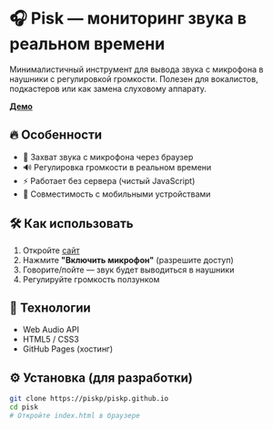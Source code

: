 # 🎧 Pisk — мониторинг звука в реальном времени

Минималистичный инструмент для вывода звука с микрофона в наушники с регулировкой громкости. Полезен для вокалистов, подкастеров или как замена слуховому аппарату.

**[Демо](https://piskp.github.io)** 

## 🔥 Особенности
- 🎤 Захват звука с микрофона через браузер
- 🔊 Регулировка громкости в реальном времени
- ⚡ Работает без сервера (чистый JavaScript)
- 📱 Совместимость с мобильными устройствами

## 🛠 Как использовать
1. Откройте [сайт](https://piskp/piskp.github.io)
2. Нажмите **"Включить микрофон"** (разрешите доступ)
3. Говорите/пойте — звук будет выводиться в наушники
4. Регулируйте громкость ползунком

## 🚀 Технологии
- Web Audio API
- HTML5 / CSS3
- GitHub Pages (хостинг)

## ⚙️ Установка (для разработки)
```bash
git clone https://piskp/piskp.github.io
cd pisk
# Откройте index.html в браузере
